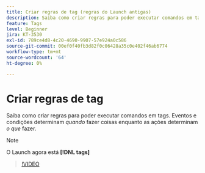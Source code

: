 ```yaml
---
title: Criar regras de tag (regras do Launch antigas)
description: Saiba como criar regras para poder executar comandos em tags. Os eventos e as condições determinam *quando* fazer algo, enquanto as ações determinam *o que* fazer.
feature: Tags
level: Beginner
jira: KT-3530
exl-id: 789ce4d8-4c20-4690-9907-57e924a0c586
source-git-commit: 00ef0f40fb3d82f0c06428a35c0e402f46ab6774
workflow-type: tm+mt
source-wordcount: '64'
ht-degree: 0%

---
```


# Criar regras de tag

Saiba como criar regras para poder executar comandos em tags. Eventos e condições determinam *quando* fazer coisas enquanto as ações determinam *o que* fazer.

>[!NOTE]
>
> O Launch agora está **[!DNL tags]**

>[!VIDEO](https://video.tv.adobe.com/v/28730/?learn=on)
